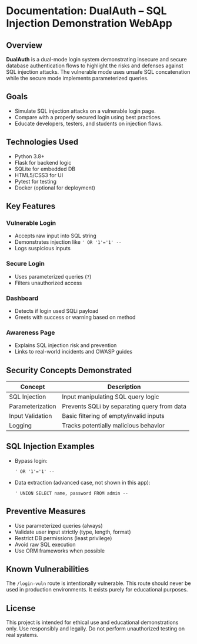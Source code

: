 # Documentation: DualAuth – SQL Injection Demonstration WebApp

## Overview

**DualAuth** is a dual-mode login system demonstrating insecure and secure database authentication flows to highlight the risks and defenses against SQL injection attacks. The vulnerable mode uses unsafe SQL concatenation while the secure mode implements parameterized queries.

## Goals

- Simulate SQL injection attacks on a vulnerable login page.
- Compare with a properly secured login using best practices.
- Educate developers, testers, and students on injection flaws.

## Technologies Used

- Python 3.8+
- Flask for backend logic
- SQLite for embedded DB
- HTML5/CSS3 for UI
- Pytest for testing
- Docker (optional for deployment)

## Key Features

### Vulnerable Login
- Accepts raw input into SQL string
- Demonstrates injection like `' OR '1'='1' --`
- Logs suspicious inputs

### Secure Login
- Uses parameterized queries (`?`)
- Filters unauthorized access

### Dashboard
- Detects if login used SQLi payload
- Greets with success or warning based on method

### Awareness Page
- Explains SQL injection risk and prevention
- Links to real-world incidents and OWASP guides

## Security Concepts Demonstrated

| Concept           | Description                                   |
|------------------|-----------------------------------------------|
| SQL Injection    | Input manipulating SQL query logic            |
| Parameterization | Prevents SQLi by separating query from data   |
| Input Validation | Basic filtering of empty/invalid inputs       |
| Logging          | Tracks potentially malicious behavior         |

## SQL Injection Examples

- Bypass login:
  ```
  ' OR '1'='1' --
  ```
- Data extraction (advanced case, not shown in this app):
  ```
  ' UNION SELECT name, password FROM admin --
  ```

## Preventive Measures

- Use parameterized queries (always)
- Validate user input strictly (type, length, format)
- Restrict DB permissions (least privilege)
- Avoid raw SQL execution
- Use ORM frameworks when possible

## Known Vulnerabilities

The `/login-vuln` route is intentionally vulnerable. This route should never be used in production environments. It exists purely for educational purposes.

## License

This project is intended for ethical use and educational demonstrations only. Use responsibly and legally. Do not perform unauthorized testing on real systems.